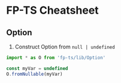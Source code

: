# FP-TS Cheatsheet

## Option

1. Construct Option from `null | undefined`

<!-- verifier:include-node-module:fp-ts -->
```ts
import * as O from 'fp-ts/lib/Option'

const myVar = undefined
O.fromNullable(myVar)
```
